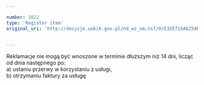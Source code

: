 ```yaml
---

number: 3022
type: 'Register item'
original_uri: 'http://decyzje.uokik.gov.pl/nd_wz_um.nsf/0/E32E715A6254B44DC12579DD00315308?OpenDocument'


---
```


Reklamacje nie mogą być wnoszone w terminie dłuższym niż 14 dni, licząc od dnia następnego po:  
a) ustaniu przerwy w korzystaniu z usługi,   
b) otrzymaniu faktury za usługę
